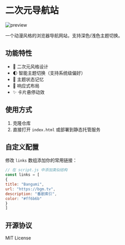 # 二次元导航站

![preview](preview.png)

一个动漫风格的浏览器导航网站，支持深色/浅色主题切换。

## 功能特性
- 🎨 二次元风格设计
- 🌓 智能主题切换（支持系统级偏好）
- 💾 主题状态记忆
- 📱 响应式布局
- ✨ 卡片悬停动效

## 使用方式
1. 克隆仓库
2. 直接打开 `index.html` 或部署到静态托管服务

## 自定义配置
修改 `links` 数组添加你的常用链接：

```js
// 在 script.js 中添加类似结构
const links = [
{
title: "Bangumi",
url: "https://bgm.tv",
description: "番剧索引",
color: "#ff6b6b"
}
]
```

## 开源协议
MIT License
